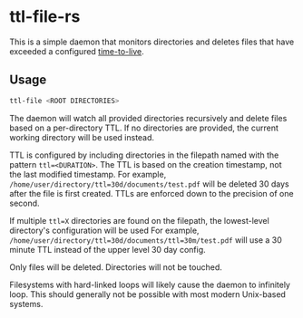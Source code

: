 # ttl-file-rs

This is a simple daemon that monitors directories and deletes files
that have exceeded a configured
[time-to-live](https://en.wikipedia.org/wiki/Time_to_live).

## Usage

```bash
ttl-file <ROOT DIRECTORIES>
```

The daemon will watch all provided directories recursively and delete files based
on a per-directory TTL. If no directories are provided, the current working
directory will be used instead.

TTL is configured by including directories in the filepath named with the pattern
`ttl=<DURATION>`. The TTL is based on the creation timestamp, not the last
modified timestamp. For example, `/home/user/directory/ttl=30d/documents/test.pdf`
will be deleted 30 days after the file is first created. TTLs are enforced down
to the precision of one second.

If multiple `ttl=X` directories are found on the filepath, the lowest-level
directory's configuration will be used For example,
`/home/user/directory/ttl=30d/documents/ttl=30m/test.pdf` will use a 30 minute
TTL instead of the upper level 30 day config.

Only files will be deleted. Directories will not be touched.

Filesystems with hard-linked loops will likely cause the daemon to infinitely
loop. This should generally not be possible with most modern Unix-based systems.
